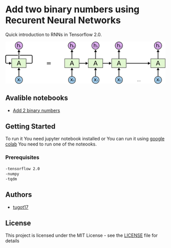 # Add two binary numbers using Recurent Neural Networks
Quick introduction to RNNs in Tensorflow 2.0.

<img src="images/rec_net.png" alt="drawing" width="500px"/>

## Avalible notebooks
* [Add 2 binary numbers](AddBinaryNumbersUsingRNN.ipynb)
## Getting Started   

To run it You need jupyter notebook installed or You can run it using [google colab](https://colab.research.google.com)
You need to run one of the noteooks.

### Prerequisites
```
-tensorflow 2.0
-numpy
-tqdm
```


## Authors

* [tugot17](https://github.com/tugot17)


## License

This project is licensed under the MIT License - see the [LICENSE](LICENSE) file for details


